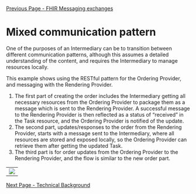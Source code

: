 [Previous Page - FHIR Messaging exchanges](fhir_messaging_exchanges.html)

# Mixed communication pattern

One of the purposes of an Intermediary can be to transition between different communication patterns, although this assumes a detailed understanding of the content, and requires the Intermediary to manage resources locally. 

This example shows using the RESTful pattern for the Ordering Provider, and messaging with the Rendering Provider.

1. The first part of creating the order includes the Intermediary getting all necessary resources from the Ordering Provider to package them as a message which is sent to the Rendering Provider. A successful message to the Rendering Provider is then reflected as a status of “received” in the Task resource, and the Ordering Provider is notified of the update.
2. The second part, updates/responses to the order from the Rendering Provider, starts with a message sent to the Intermediary, where all resources are stored and exposed locally, so the Ordering Provider can retrieve them after getting the updated Task.
3. The third part is for order updates from the Ordering Provider to the Rendering Provider, and the flow is similar to the new order part.


<table><tr><td><img src="PAOMixedInt.jpg" /></td></tr></table>

[Next Page - Technical Background](technical_background.html)